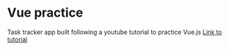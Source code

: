 # Vue practice

Task tracker app built following a youtube tutorial to practice Vue.js
<a href="https://www.youtube.com/watch?v=qZXt1Aom3Cs&t=486s" target="_blank">Link to tutorial</a>



